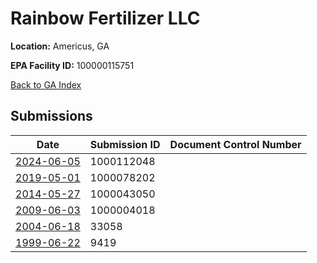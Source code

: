 # Rainbow Fertilizer LLC

**Location:** Americus, GA

**EPA Facility ID:** 100000115751

[Back to GA Index](../../index.md)

## Submissions

| Date | Submission ID | Document Control Number |
|------|--------------|-------------------------|
| [2024-06-05](submissions/1000112048.md) | 1000112048 |  |
| [2019-05-01](submissions/1000078202.md) | 1000078202 |  |
| [2014-05-27](submissions/1000043050.md) | 1000043050 |  |
| [2009-06-03](submissions/1000004018.md) | 1000004018 |  |
| [2004-06-18](submissions/33058.md) | 33058 |  |
| [1999-06-22](submissions/9419.md) | 9419 |  |

